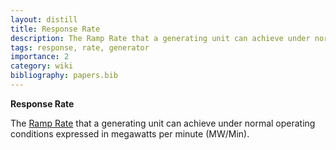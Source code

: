```yaml
---
layout: distill
title: Response Rate
description: The Ramp Rate that a generating unit can achieve under normal conditions.
tags: response, rate, generator
importance: 2
category: wiki
bibliography: papers.bib
---
```


**Response Rate** <d-cite key="nerc2024glossary"></d-cite>

The [Ramp Rate](/pswiki/ramp) that a generating unit can achieve under normal operating conditions expressed in megawatts per minute (MW/Min).
